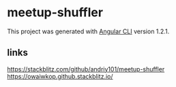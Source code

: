 # meetup-shuffler

This project was generated with [Angular CLI](https://github.com/angular/angular-cli) version 1.2.1.

## links
https://stackblitz.com/github/andriy101/meetup-shuffler
https://owaiwkop.github.stackblitz.io/